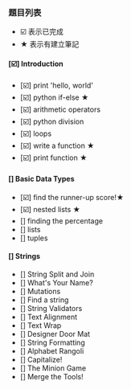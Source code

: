 ### 題目列表 
- ☑️ 表示已完成
- ★ 表示有建立筆記
#### [☑️] Introduction 
- [☑️] print 'hello, world'
- [☑️] python if-else ★
- [☑️] arithmetic operators
- [☑️] python division
- [☑️] loops
- [☑️] write a function ★
- [☑️] print function ★
#### [] Basic Data Types
- [☑️] find the runner-up score!★
- [☑️] nested lists ★
- [] finding the percentage
- [] lists
- [] tuples
#### [] Strings
- [] String Split and Join
- [] What's Your Name?
- [] Mutations
- [] Find a string
- [] String Validators
- [] Text Alignment
- [] Text Wrap
- [] Designer Door Mat
- [] String Formatting
- [] Alphabet Rangoli
- [] Capitalize!
- [] The Minion Game
- [] Merge the Tools!
